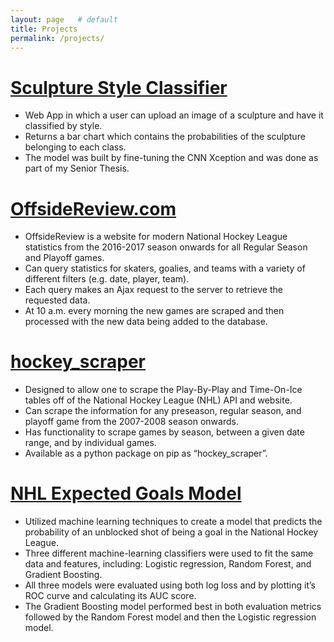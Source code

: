 ```yaml
---
layout: page   # default
title: Projects
permalink: /projects/
---
```


[Sculpture Style Classifier](http://sculpture-app.harryshomer.com)
================================================
- Web App in which a user can upload an image of a sculpture and have it classified by style.
- Returns a bar chart which contains the probabilities of the sculpture belonging to each class.
- The model was built by fine-tuning the CNN Xception and was done as part of my Senior Thesis. 


[OffsideReview.com](http://offsidereview.com/)
=========================================

- OffsideReview is a website for modern National Hockey League statistics from the 2016-2017 season onwards for all Regular Season and Playoff games.
- Can query statistics for skaters, goalies, and teams with a variety of different filters (e.g. date, player, team).
- Each query makes an Ajax request to the server to retrieve the requested data.
- At 10 a.m. every morning the new games are scraped and then processed with the new data being added to the database. 


[hockey_scraper](https://github.com/HarryShomer/Hockey-Scraper)
==============

- Designed to allow one to scrape the Play-By-Play and Time-On-Ice tables off of the National Hockey League (NHL) API
and website.
- Can scrape the information for any preseason, regular season, and playoff game from the 2007-2008 season onwards. 
- Has functionality to scrape games by season, between a given date range, and by individual games.
- Available as a python package on pip as “hockey_scraper”.


[NHL Expected Goals Model](https://github.com/HarryShomer/xG-Model)
=========================

- Utilized machine learning techniques to create a model that predicts the probability of an unblocked shot of being a goal in the National Hockey League.
- Three different machine-learning classifiers were used to fit the same data and features, including: Logistic regression, Random Forest, and Gradient Boosting.
- All three models were evaluated using both log loss and by plotting it’s ROC curve and calculating its AUC score.
- The Gradient Boosting model performed best in both evaluation metrics followed by the Random Forest model and then the Logistic regression model.

